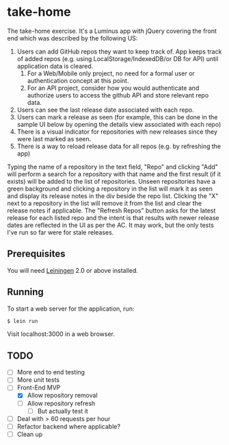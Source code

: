 # take-home

The take-home exercise.
It's a Luminus app with jQuery covering the front end
which was described by the following US:

1. Users can add GitHub repos they want to keep track of.   App keeps track of added repos (e.g. using LocalStorage/IndexedDB/or DB for API) until application data is cleared.
   1. For a Web/Mobile only project, no need for a formal user or authentication concept at this point.
   2. For an API project, consider how you would authenticate and authorize users to access the github API and store relevant repo data.
2. Users can see the last release date associated with each repo.
3. Users can mark a release as seen (for example, this can be done in the sample UI below by opening the details view associated with each repo)
4. There is a visual indicator for repositories with new releases since they were last marked as seen.
5. There is a way to reload release data for all repos (e.g. by refreshing the app)

Typing the name of a repository in the text field, "Repo" and clicking "Add"
will perform a search for a repository with that name and the first result
(if it exists) will be added to the list of repositories.
Unseen repositories have a green background and clicking a repository in the list
will mark it as seen and display its release notes in the div beside the repo list.
Clicking the "X" next to a repository in the list will remove it from the list and
clear the release notes if applicable.
The "Refresh Repos" button asks for the latest release for each listed repo and the intent
is that results with newer release dates are reflected in the UI as per the AC.
It may work, but the only tests I've run so far were for stale releases.

## Prerequisites

You will need [Leiningen][1] 2.0 or above installed.

[1]: https://github.com/technomancy/leiningen

## Running

To start a web server for the application, run:

```bash
$ lein run 
```

Visit localhost:3000 in a web browser.

## TODO
- [ ] More end to end testing
- [ ] More unit tests
- [ ] Front-End MVP
    - [x] Allow repository removal
    - [ ] Allow repository refresh
      - [ ] But actually test it
- [ ] Deal with > 60 requests per hour
- [ ] Refactor backend where applicable?
- [ ] Clean up
